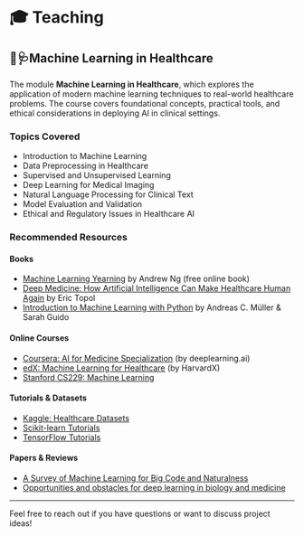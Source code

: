 # 🎓 Teaching

## 🤖🩺Machine Learning in Healthcare

The module **Machine Learning in Healthcare**, which explores the application of modern machine learning techniques to real-world healthcare problems. The course covers foundational concepts, practical tools, and ethical considerations in deploying AI in clinical settings.

### Topics Covered
- Introduction to Machine Learning
- Data Preprocessing in Healthcare
- Supervised and Unsupervised Learning
- Deep Learning for Medical Imaging
- Natural Language Processing for Clinical Text
- Model Evaluation and Validation
- Ethical and Regulatory Issues in Healthcare AI

### Recommended Resources

#### Books
- [Machine Learning Yearning](http://www.mlyearning.org/) by Andrew Ng (free online book)
- [Deep Medicine: How Artificial Intelligence Can Make Healthcare Human Again](https://www.amazon.com/Deep-Medicine-Artificial-Intelligence-Healthcare/dp/1544514235) by Eric Topol
- [Introduction to Machine Learning with Python](https://www.oreilly.com/library/view/introduction-to-machine/9781449369880/) by Andreas C. Müller & Sarah Guido

#### Online Courses
- [Coursera: AI for Medicine Specialization](https://www.coursera.org/specializations/ai-for-medicine) (by deeplearning.ai)
- [edX: Machine Learning for Healthcare](https://www.edx.org/course/machine-learning-for-healthcare) (by HarvardX)
- [Stanford CS229: Machine Learning](https://see.stanford.edu/Course/CS229)

#### Tutorials & Datasets
- [Kaggle: Healthcare Datasets](https://www.kaggle.com/datasets?search=healthcare)
- [Scikit-learn Tutorials](https://scikit-learn.org/stable/tutorial/index.html)
- [TensorFlow Tutorials](https://www.tensorflow.org/tutorials)

#### Papers & Reviews
- [A Survey of Machine Learning for Big Code and Naturalness](https://arxiv.org/abs/1709.06182)
- [Opportunities and obstacles for deep learning in biology and medicine](https://www.nature.com/articles/s41591-018-0316-z)

---

Feel free to reach out if you have questions or want to discuss project ideas!